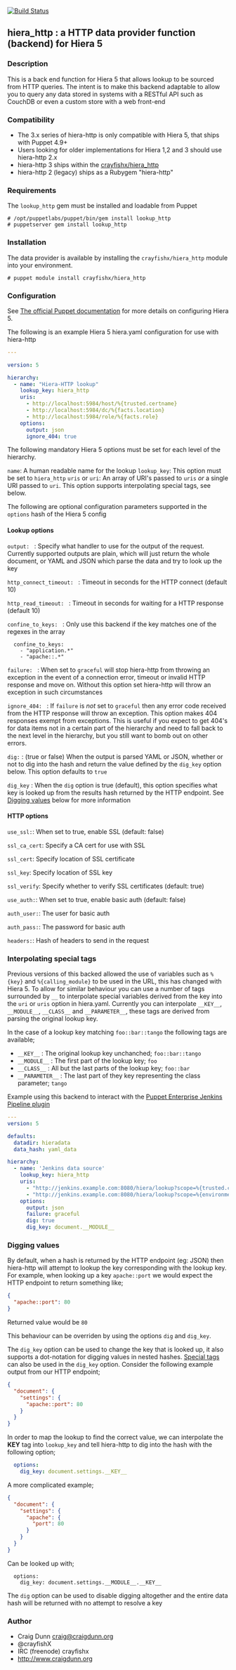 
[![Build Status](https://travis-ci.org/crayfishx/hiera-http.svg?branch=master)](https://travis-ci.org/crayfishx/hiera-http)

## hiera_http : a HTTP data provider function (backend) for Hiera 5

### Description

This is a back end function for Hiera 5 that allows lookup to be sourced from HTTP queries.  The intent is to make this backend adaptable to allow you to query any data stored in systems with a RESTful API such as CouchDB or even a custom store with a web front-end

### Compatibility

* The 3.x series of hiera-http is only compatible with Hiera 5, that ships with Puppet 4.9+
* Users looking for older implementations for Hiera 1,2 and 3 should use hiera-http 2.x
* hiera-http 3 ships within the [crayfishx/hiera_http](https://forge.puppet.com/crayfishx/hiera_http)
* hiera-http 2 (legacy) ships as a Rubygem "hiera-http"

### Requirements

The `lookup_http` gem must be installed and loadable from Puppet

```
# /opt/puppetlabs/puppet/bin/gem install lookup_http
# puppetserver gem install lookup_http
```


### Installation

The data provider is available by installing the `crayfishx/hiera_http` module into your environment.

```
# puppet module install crayfishx/hiera_http
```

### Configuration

See [The official Puppet documentation](https://docs.puppet.com/puppet/4.9/hiera_intro.html) for more details on configuring Hiera 5.

The following is an example Hiera 5 hiera.yaml configuration for use with hiera-http

```yaml
---

version: 5

hierarchy:
  - name: "Hiera-HTTP lookup"
    lookup_key: hiera_http
    uris:
      - http://localhost:5984/host/%{trusted.certname}
      - http://localhost:5984/dc/%{facts.location}
      - http://localhost:5984/role/%{facts.role}
    options:
      output: json
      ignore_404: true
```

The following mandatory Hiera 5 options must be set for each level of the hierarchy.

`name`: A human readable name for the lookup
`lookup_key`: This option must be set to `hiera_http`
`uris` or `uri`: An array of URI's passed to `uris` _or_ a single URI passed to `uri`. This option supports interpolating special tags, see below.


The following are optional configuration parameters supported in the `options` hash of the Hiera 5 config

#### Lookup options

`output: ` : Specify what handler to use for the output of the request.  Currently supported outputs are plain, which will just return the whole document, or YAML and JSON which parse the data and try to look up the key

`http_connect_timeout: ` : Timeout in seconds for the HTTP connect (default 10)

`http_read_timeout: ` : Timeout in seconds for waiting for a HTTP response (default 10)

`confine_to_keys: ` : Only use this backend if the key matches one of the regexes in the array

      confine_to_keys:
        - "application.*"
        - "apache::.*"

`failure: ` : When set to `graceful` will stop hiera-http from throwing an exception in the event of a connection error, timeout or invalid HTTP response and move on.  Without this option set hiera-http will throw an exception in such circumstances

`ignore_404: ` : If `failure` is _not_ set to `graceful` then any error code received from the HTTP response will throw an exception.  This option makes 404 responses exempt from exceptions.  This is useful if you expect to get 404's for data items not in a certain part of the hierarchy and need to fall back to the next level in the hierarchy, but you still want to bomb out on other errors.

`dig:` : (true or false)  When the output is parsed YAML or JSON, whether or not to dig into the hash and return the value defined by the `dig_key` option below.  This option defaults to `true`

`dig_key` : When the `dig` option is true (default), this option specifies what key is looked up from the results hash returned by the HTTP endpoint.  See [Digging values](#digging-values) below for more information

#### HTTP options

`use_ssl:`: When set to true, enable SSL (default: false)

`ssl_ca_cert`: Specify a CA cert for use with SSL

`ssl_cert`: Specify location of SSL certificate

`ssl_key`: Specify location of SSL key

`ssl_verify`: Specify whether to verify SSL certificates (default: true)

`use_auth:`: When set to true, enable basic auth (default: false)

`auth_user:`: The user for basic auth

`auth_pass:`: The password for basic auth

`headers:`: Hash of headers to send in the request

### Interpolating special tags

Previous versions of this backed allowed the use of variables such as `%{key}` and `%{calling_module}` to be used in the URL, this has changed with Hiera 5. To allow for similar behaviour you can use a number of tags surrounded by `__` to interpolate special variables derived from the key into the `uri` or `uris` option in hiera.yaml. Currently you can interpolate `__KEY__`, `__MODULE__`, `__CLASS__` and `__PARAMETER__`, these tags are derived from parsing the original lookup key.

In the case of a lookup key matching `foo::bar::tango` the following tags are available;

* `__KEY__` : The original lookup key unchanched; `foo::bar::tango`
* `__MODULE__` : The first part of the lookup key; `foo`
* `__CLASS__` : All but the last parts of the lookup key; `foo::bar`
* `__PARAMETER__` : The last part of they key representing the class parameter; `tango`

Example using this backend to interact with the [Puppet Enterprise Jenkins Pipeline plugin](https://wiki.jenkins.io/display/JENKINS/Puppet+Enterprise+Pipeline+Plugin)

```yaml
---
version: 5

defaults:
  datadir: hieradata
  data_hash: yaml_data

hierarchy:
  - name: 'Jenkins data source'
    lookup_key: hiera_http
    uris:
      - "http://jenkins.example.com:8080/hiera/lookup?scope=%{trusted.certname}&key=__KEY__"
      - "http://jenkins.example.com:8080/hiera/lookup?scope=%{environment}&key=__KEY__"
    options:
      output: json
      failure: graceful
      dig: true
      dig_key: document.__MODULE__
```

### Digging values

By default, when a hash is returned by the HTTP endpoint (eg: JSON) then hiera-http will attempt to lookup the key corresponding with the lookup key.  For example, when looking up a key `apache::port` we would expect the HTTP endpoint to return something like;

```json
{
  "apache::port": 80
}
```

Returned value would be `80`

This behaviour can be overriden by using the options `dig` and `dig_key`.

The `dig_key` option can be used to change the key that is looked up, it also supports a dot-notation for digging values in nested hashes. [Special tags](#interpolating-special-tags) can also be used in the `dig_key` option.  Consider the following example output from our HTTP endpoint;

```json
{
  "document": {
    "settings": {
      "apache::port": 80
    }
  }
}
```

In order to map the lookup to find the correct value, we can interpolate the __KEY__ tag into `lookup_key` and tell hiera-http to dig into the hash with the following option;

```yaml
  options:
    dig_key: document.settings.__KEY__
```

A more complicated example;

```json
{
  "document": {
    "settings": {
      "apache": {
        "port": 80
      }
    }
  }
}
```

Can be looked up with;

```
  options:
    dig_key: document.settings.__MODULE__.__KEY__
```

The `dig` option can be used to disable digging altogether and the entire data hash will be returned with no attempt to resolve a key



### Author

* Craig Dunn <craig@craigdunn.org>
* @crayfishX
* IRC (freenode) crayfishx
* http://www.craigdunn.org

